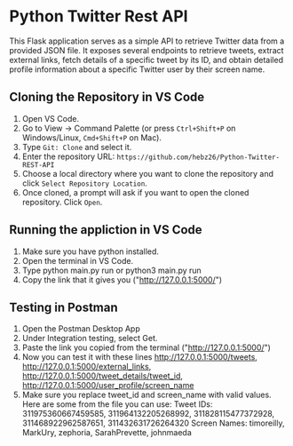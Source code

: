 # Python Twitter Rest API

This Flask application serves as a simple API to retrieve Twitter data from a provided JSON file. It exposes several endpoints to retrieve tweets, extract external links, fetch details of a specific tweet by its ID, and obtain detailed profile information about a specific Twitter user by their screen name.

## Cloning the Repository in VS Code

1. Open VS Code.
2. Go to View -> Command Palette (or press `Ctrl+Shift+P` on Windows/Linux, `Cmd+Shift+P` on Mac).
3. Type `Git: Clone` and select it.
4. Enter the repository URL: `https://github.com/hebz26/Python-Twitter-REST-API`
5. Choose a local directory where you want to clone the repository and click `Select Repository Location`.
6. Once cloned, a prompt will ask if you want to open the cloned repository. Click `Open`.

## Running the appliction in VS Code

1. Make sure you have python installed.
2. Open the terminal in VS Code.
3. Type python main.py run or python3 main.py run
4. Copy the link that it gives you ("http://127.0.0.1:5000/")

## Testing in Postman

1. Open the Postman Desktop App
2. Under Integration testing, select Get.
3. Paste the link you copied from the terminal ("http://127.0.0.1:5000/")
4. Now you can test it with these lines
   http://127.0.0.1:5000/tweets,
   http://127.0.0.1:5000/external_links,
   http://127.0.0.1:5000/tweet_details/tweet_id,
   http://127.0.0.1:5000/user_profile/screen_name
5. Make sure you replace tweet_id and screen_name with valid values.
   Here are some from the file you can use:
   Tweet IDs: 311975360667459585, 311964132205268992, 311828115477372928, 311468922962587651, 311432631726264320
   Screen Names: timoreilly, MarkUry, zephoria, SarahPrevette, johnmaeda
